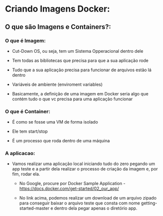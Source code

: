 # Criando Imagens Docker:

## O que são Imagens e Containers?:

### O que é Imagem:
- Cut-Down OS, ou seja, tem um Sistema Opperacional dentro dele

- Tem todas as bibliotecas que precisa para que a sua aplicação rode

- Tudo que a sua aplicação precisa para funcionar de arquivos estão lá dentro

- Variáveis de ambiente (enviroment variables)

- Basicamente, a definição de uma imagem em Docker seria algo que contém tudo o que vc precisa para uma aplicação funcionar

### O que é Container:
- É como se fosse uma VM de forma isolado

- Ele tem start/stop

- É um processo que roda dentro de uma máquina

### A aplicacao:
- Vamos realizar uma aplicação local iniciando tudo do zero pegando um app teste e a partir dela realizar o processo de criação da imagem e, por fim, rodar ela.

    - No Google, procure por Docker Sample Application - https://docs.docker.com/get-started/02_our_app/
    
    - No link acima, podemos realizar um download de um arquivo zipado para conseguir baixar o arquivo teste que consta com nome getting-started-master e dentro dela pegar apenas o diretório app.

